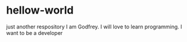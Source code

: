 # hellow-world
just another respository
I am Godfrey. I will love to learn programming. I want to be a developer
